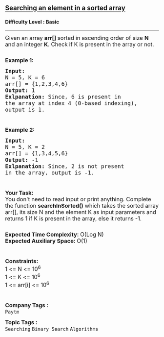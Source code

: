 <h2><a href="https://www.geeksforgeeks.org/problems/who-will-win-1587115621/1?page=2&company=Paytm&sortBy=submissions">Searching an element in a sorted array</a></h2><h3>Difficulty Level : Basic</h3><hr><div class="problems_problem_content__Xm_eO"><p><span style="font-size: 18px;">Given an array&nbsp;<strong>arr[] </strong>sorted in ascending order of size <strong>N</strong> and an integer <strong>K</strong>. Check if K&nbsp;is present in the array or not.</span></p>
<p><br><span style="font-size: 18px;"><strong>Example 1:</strong></span></p>
<pre><span style="font-size: 18px;"><strong>Input:
</strong>N = 5, K = 6
arr[] = {1,2,3,4,6}
<strong>Output: </strong>1<strong>
Exlpanation: </strong>Since, 6 is present in 
the array at index 4 (0-based indexing),
output is 1.</span></pre>
<p>&nbsp;</p>
<p><span style="font-size: 18px;"><strong>Example 2:</strong></span></p>
<pre><span style="font-size: 18px;"><strong>Input:
</strong>N = 5, K = 2
arr[] = {1,3,4,5,6}
<strong>Output: </strong>-1<strong>
Exlpanation: </strong>Since, 2 is not present 
in the array, output is -1.</span>
</pre>
<p>&nbsp;</p>
<p><span style="font-size: 18px;"><strong>Your Task:</strong><br>You don't need to read input or print anything. Complete the function&nbsp;<strong>searchInSorted()</strong> which takes the sorted array arr[], its size N and the element K as input parameters&nbsp;and returns 1 if K&nbsp;is present in the array, else it returns -1.&nbsp;</span></p>
<p><br><span style="font-size: 18px;"><strong>Expected Time Complexity:&nbsp;</strong>O(Log N)<br><strong>Expected Auxiliary Space:&nbsp;</strong>O(1)</span></p>
<p>&nbsp;</p>
<p><span style="font-size: 18px;"><strong>Constraints:</strong><br>1 &lt;= N &lt;= 10<sup>6</sup><br>1 &lt;= K &lt;= 10<sup>6</sup><br>1 &lt;= arr[i] &lt;= 10<sup>6</sup></span></p>
<p>&nbsp;</p></div><p><span style=font-size:18px><strong>Company Tags : </strong><br><code>Paytm</code>&nbsp;<br><p><span style=font-size:18px><strong>Topic Tags : </strong><br><code>Searching</code>&nbsp;<code>Binary Search</code>&nbsp;<code>Algorithms</code>&nbsp;